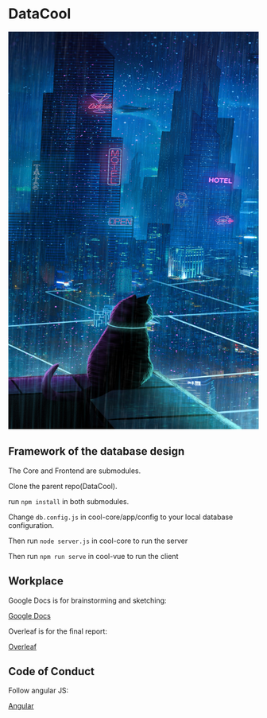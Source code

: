 # DataCool

<p align="center">
<img src="logo/black.jpg" alt="black logo" height="800" width="800"/>
</p>

## Framework of the database design
The Core and Frontend are submodules. 

Clone the parent repo(DataCool).

run ```npm install``` in both submodules. 

Change `db.config.js` in cool-core/app/config to your local database configuration.

Then run ```node server.js``` in cool-core to run the server

Then run ```npm run serve``` in cool-vue to run the client

## Workplace
Google Docs is for brainstorming and sketching:

[Google Docs](https://docs.google.com/document/d/1pLODkJ3BuAvV3D7c-RtBZHeG-44H_UBAMOOBTYW4Rfc/edit#heading=h.h1xs1wxbt9t8)

Overleaf is for the final report:

[Overleaf](https://www.overleaf.com/1369976395btwkhxcsqxrs) 

## Code of Conduct

Follow angular JS:

[Angular](https://github.com/angular/angular/blob/22b96b9/CONTRIBUTING.md#-commit-message-guidelines)
